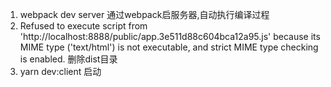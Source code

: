 1. webpack dev server 通过webpack启服务器,自动执行编译过程
2. Refused to execute script from 'http://localhost:8888/public/app.3e511d88c604bca12a95.js' because its MIME type ('text/html') is not executable, and strict MIME type checking is enabled.
删除dist目录
3. yarn dev:client 启动
